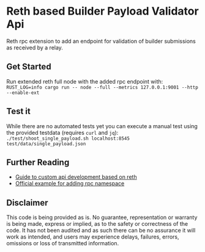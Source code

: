 # Reth based Builder Payload Validator Api
Reth rpc extension to add an endpoint for validation of builder submissions as received by a relay.

## Get Started
Run extended reth full node with the added rpc endpoint with:
`RUST_LOG=info cargo run -- node --full --metrics 127.0.0.1:9001 --http --enable-ext`

## Test it
While there are no automated tests yet you can execute a manual test using the provided testdata (requires `curl` and `jq`):
`./test/shoot_single_payload.sh localhost:8545 test/data/single_payload.json`

## Further Reading
- [Guide to custom api development based on reth](https://www.libevm.com/2023/09/01/reth-custom-api/)
- [Official example for adding rpc namespace](https://github.com/paradigmxyz/reth/blob/main/examples/additional-rpc-namespace-in-cli/src/main.rs)

## Disclaimer
This code is being provided as is. No guarantee, representation or warranty is being made, express or implied, as to the safety or correctness of the code. It has not been audited and as such there can be no assurance it will work as intended, and users may experience delays, failures, errors, omissions or loss of transmitted information.





